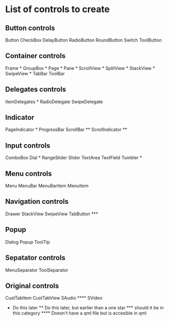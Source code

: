# List of controls to create

## Button controls
Button
CheckBox
DelayButton
RadioButton
RoundButton
Switch
ToolButton

## Container controls
Frame *
GroupBox *
Page *
Pane *
ScrollView *
SplitView *
StackView *
SwipeView *
TabBar
ToolBar

## Delegates controls
ItemDelegates *
RadioDelegate
SwipeDelegate

## Indicator
PageIndicator *
ProgressBar
ScrollBar **
ScrollIndicator **

## Input controls
ComboBox
Dial *
RangeSlider
Slider
TextArea
TextField
Tumbler *

## Menu controls
Menu
MenuBar
MenuBarItem
MenuItem


## Navigation controls
Drawer
StackView
SwipeView
TabButton ***


## Popup
Dialog
Popup
ToolTip


## Sepatator controls
MenuSeparator
ToolSeparator

## Original controls
CustTabItem
CustTabView
SAudio ****
SVideo

* Do this later
** Do this later, but earlier than a one star
*** should it be in this category
**** Doesn't have a qml file but is accesible in qml
